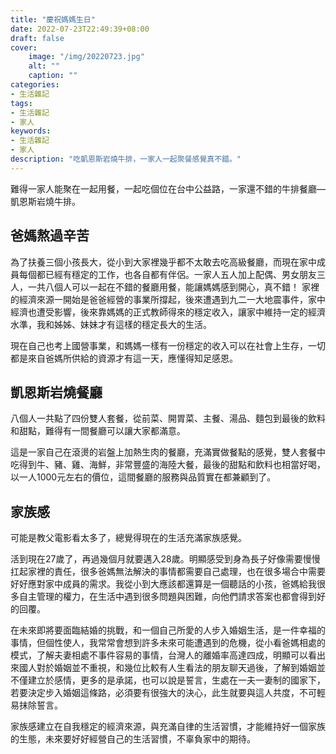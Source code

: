 ```yaml
---
title: "慶祝媽媽生日"
date: 2022-07-23T22:49:39+08:00
draft: false
cover:
    image: "/img/20220723.jpg"
    alt: ""
    caption: ""
categories: 
- 生活雜記
tags: 
- 生活雜記
- 家人
keywords:
- 生活雜記
- 家人
description: "吃凱恩斯岩燒牛排，一家人一起聚餐感覺真不錯。"
---
```

難得一家人能聚在一起用餐，一起吃個位在台中公益路，一家還不錯的牛排餐廳—凱恩斯岩燒牛排。

爸媽熬過辛苦
---

為了扶養三個小孩長大，從小到大家裡幾乎都不太敢去吃高級餐廳，而現在家中成員每個都已經有穩定的工作，也各自都有伴侶。一家人五人加上配偶、男女朋友三人，一共八個人可以一起在不錯的餐廳用餐，能讓媽媽感到開心，真不錯！
家裡的經濟來源一開始是爸爸經營的事業所撐起，後來遭遇到九二一大地震事件，家中經濟也遭受影響，後來靠媽媽的正式教師得來的穩定收入，讓家中維持一定的經濟水準，我和姊姊、妹妹才有這樣的穩定長大的生活。

現在自己也考上國營事業，和媽媽一樣有一份穩定的收入可以在社會上生存，一切都是來自爸媽所供給的資源才有這一天，應懂得知足感恩。

凱恩斯岩燒餐廳
---

八個人一共點了四份雙人套餐，從前菜、開胃菜、主餐、湯品、麵包到最後的飲料和甜點，難得有一間餐廳可以讓大家都滿意。

這是一家自己在滾燙的岩盤上加熱生肉的餐廳，充滿實做餐點的感覺，雙人套餐中吃得到牛、豬、雞、海鮮，非常豐盛的海陸大餐，最後的甜點和飲料也相當好喝，以一人1000元左右的價位，這間餐廳的服務與品質實在都兼顧到了。

家族感
---

可能是教父電影看太多了，總覺得現在的生活充滿家族感覺。

活到現在27歲了，再過幾個月就要邁入28歲。明顯感受到身為長子好像需要慢慢扛起家裡的責任，很多爸媽無法解決的事情都需要自己處理，也在很多場合中需要好好應對家中成員的需求。我從小到大應該都還算是一個聽話的小孩，爸媽給我很多自主管理的權力，在生活中遇到很多問題與困難，向他們請求答案也都會得到好的回覆。

在未來即將要面臨結婚的挑戰，和一個自己所愛的人步入婚姻生活，是一件幸福的事情，但個性使人，我常常會想到許多未來可能遭遇到的危機，從小看爸媽相處的模式，了解夫妻相處不事件容易的事情，台灣人的離婚率高達四成，明顯可以看出來國人對於婚姻並不重視，和幾位比較有人生看法的朋友聊天過後，了解到婚姻並不僅建立於感情，更多的是承諾，也可以說是誓言，生處在一夫一妻制的國家下，若要決定步入婚姻這條路，必須要有很強大的決心，此生就要與這人共度，不可輕易抹除誓言。

家族感建立在自我穩定的經濟來源，與充滿自律的生活習慣，才能維持好一個家族的生態，未來要好好經營自己的生活習慣，不辜負家中的期待。